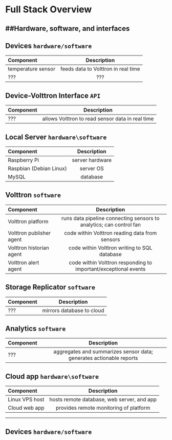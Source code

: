 # Full Stack Overview
##Hardware, software, and interfaces
---


## **Devices** `hardware/software`
| Component             | Description  |
| :---         |     :---:      |
| temperature sensor    | feeds data to Volttron in real time |
| ???                   | ??? |

## **Device-Volttron Interface** `API`
| Component             | Description  |
| :---         |     :---:      |
| ???                           | allows Volttron to read sensor data in real time |

## **Local Server** `hardware\software`
| Component             | Description  |
| :---         |     :---:      |
| Raspberry Pi                  | server hardware |
| Raspbian (Debian Linux)       | server OS |
| MySQL                         | database |

## **Volttron** `software` 
| Component             | Description  |
| :---         |     :---:      |
| Volttron platform             | runs data pipeline connecting sensors to analytics; can control fan |
| Volttron publisher agent      | code within Volttron reading data from sensors |
| Volttron historian agent      | code within Volttron writing to SQL database |
| Volttron alert agent          | code within Volttron responding to important/exceptional events |

## **Storage Replicator** `software`
| Component             | Description  |
| :---         |     :---:      |
| ???                           | mirrors database to cloud |

## **Analytics** `software`
| Component             | Description  |
| :---         |     :---:      |
| ???                           | aggregates and summarizes sensor data; generates actionable reports |

## **Cloud app** `hardware\software`
| Component             | Description  |
| :---         |     :---:      |
| Linux VPS host                | hosts remote database, web server, and app |
| Cloud web app                 | provides remote monitoring of platform |


---
## Devices `hardware/software`